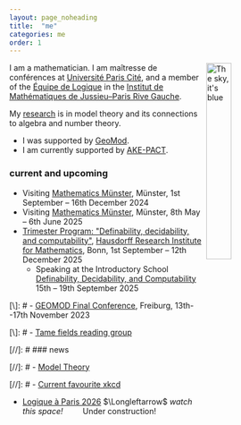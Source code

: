 ```yaml
---
layout: page_noheading
title:  "me"
categories: me
order: 1
---
```


<a href="/IMAGES/sky.jpg"><img src="/IMAGES/sky.jpg" alt="The sky, it's blue" title="The sky, it's blue" align="right" width="30%"></a>
I am a mathematician.
I am maîtresse de conférences
at [Université Paris Cité][UPC], and a member of the [Équipe de Logique][LM] in the [Institut de Mathématiques de Jussieu–Paris Rive Gauche][IMJ-PRG].

My [research][research] is in model theory and its connections to algebra and number theory.

- I was supported by [GeoMod][GeoMod].
- I am currently supported by [AKE-PACT][AKE-PACT].

<!--
<a href="./seine2.jpg"><img src="/seine.jpg" alt="The river Seine" width="100%" style="display:block; margin-left: auto; margin-right: auto;"></a>
-->


### current and upcoming

- Visiting [Mathematics Münster](https://www.uni-muenster.de/MathematicsMuenster/), Münster, 1st September &ndash; 16th December 2024
- Visiting [Mathematics Münster](https://www.uni-muenster.de/MathematicsMuenster/), Münster, 8th May &ndash; 6th June 2025
- <a class="linkresearchmain" href="https://www.mathematics.uni-bonn.de/him/programs/future/him-trimester-program-definability-decidability-and-computability">Trimester Program: "Definability, decidability, and computability"</a>, [Hausdorff Research Institute for Mathematics](https://www.mathematics.uni-bonn.de/him), Bonn, 1st September &ndash; 12th December 2025
    - Speaking at the Introductory School <a class="linkresearchmain" href="https://www.mathematics.uni-bonn.de/him/programs/future/him-trimester-program-definability-decidability-and-computability#School">Definability, Decidability, and Computability</a><br>15th &ndash; 19th September 2025


[\\]: # - [GEOMOD Final Conference](https://fgallinaro.github.io/geomod-conference.github.io/), Freiburg, 13th--17th November 2023

[\\]: # - [Tame fields reading group](https://www.uni-muenster.de/IVV5WS/WebHop/user/sramello/tame/)

[//]: # ### news

[//]: # - [Model Theory](https://msp.org/mt)

[//]: # - [Current favourite xkcd](https://xkcd.com/2668/)

<ul>
<li>
<a class="linkunderconstruction" href="">Logique à Paris 2026</a> $\Longleftarrow$ <i>watch this space!</i>
<a class="construction">
&nbsp;
&nbsp;
&nbsp;
</a>
&nbsp;
Under construction!
&nbsp;
<a class="construction">
&nbsp;
&nbsp;
&nbsp;
</a>
</li>
</ul>

[research]: research.html
[LAP]: logiqueaparis.html
[teaching]: teaching.html
[smorgasbord]: smorgasbord.html
[contact]: /contact.html
[UPC]:	https://u-paris.fr/
[IMJ-PRG]: https://www.imj-prg.fr/
[LM]:	https://www.imj-prg.fr/lm/
[GeoMod]: https://home.mathematik.uni-freiburg.de/palacin/GeoMod/
[AKE-PACT]: ./
[JSL]:	https://msp.org/mt/
[Model Theory]:	https://msp.org/mt/
